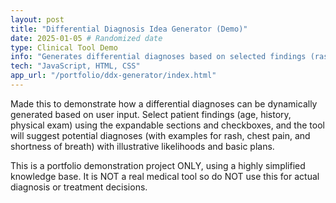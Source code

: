 ```yaml
---
layout: post
title: "Differential Diagnosis Idea Generator (Demo)"
date: 2025-01-05 # Randomized date
type: Clinical Tool Demo
info: "Generates differential diagnoses based on selected findings (rash, chest pain, SOB examples). Dynamic UI updates."
tech: "JavaScript, HTML, CSS"
app_url: "/portfolio/ddx-generator/index.html"
---
```


Made this to demonstrate how a differential diagnoses can be dynamically generated based on user input. Select patient findings (age, history, physical exam) using the expandable sections and checkboxes, and the tool will suggest potential diagnoses (with examples for rash, chest pain, and shortness of breath) with illustrative likelihoods and basic plans.

This is a portfolio demonstration project ONLY, using a highly simplified knowledge base. It is NOT a real medical tool so do NOT use this for actual diagnosis or treatment decisions. 
